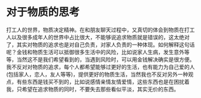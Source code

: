 # 对于物质的思考
打工人的世界，物质决定精神。在和朋友聊天过程中，又真切的体会到物质在打工人以及很多成年人的世界中占比很大，不能够说追求物质就是错误的，这太绝对了，其实对物质的追求也是对自己负责，对家人负责的一种体现。如何解释这句话呢？金钱和物质生活可以抵御很多生活中的风险，比如说家人生病，发生意外等等，当然这不是我们希望看到的，当遇到风险时，可以用金钱解决确实是很方便。我不反对对物质的追求，每个人都希望能够过更好的生活，也有能力为自己爱的人(包括家人，恋人，友人等等)，提供更好的物质生活，当然我也不反对另外一种观点，有些东西是钱买不到的，比如说感情亲情友情爱情，这些东西也是在困扰着我，只希望在追求物质的同时，不要失去那些看似平淡，其实无价的东西。